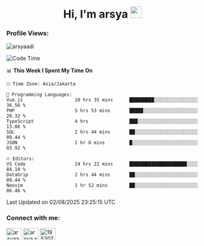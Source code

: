 <h1 align="center">Hi, I'm arsya 
  <img src="https://media.giphy.com/media/hvRJCLFzcasrR4ia7z/giphy.gif" width="30px"/>
</h1>

<p align="left"> <h3>Profile Views:</h3> <img src="https://komarev.com/ghpvc/?username=arsyaadi&label=Profile%20views&color=0e75b6&style=flat" alt="arsyaadi" /> </p>

<!--START_SECTION:waka-->
![Code Time](http://img.shields.io/badge/Code%20Time-4%2C292%20hrs%2026%20mins-blue)

📊 **This Week I Spent My Time On** 

```text
🕑︎ Time Zone: Asia/Jakarta

💬 Programming Languages: 
Vue.js                   10 hrs 35 mins      █████████░░░░░░░░░░░░░░░░   36.56 % 
PHP                      5 hrs 53 mins       █████░░░░░░░░░░░░░░░░░░░░   20.32 % 
TypeScript               4 hrs               ███░░░░░░░░░░░░░░░░░░░░░░   13.86 % 
SQL                      2 hrs 44 mins       ██░░░░░░░░░░░░░░░░░░░░░░░   09.44 % 
JSON                     1 hr 8 mins         █░░░░░░░░░░░░░░░░░░░░░░░░   03.92 % 

🔥 Editors: 
VS Code                  24 hrs 22 mins      █████████████████████░░░░   84.10 % 
DataGrip                 2 hrs 44 mins       ██░░░░░░░░░░░░░░░░░░░░░░░   09.44 % 
Neovim                   1 hr 52 mins        ██░░░░░░░░░░░░░░░░░░░░░░░   06.46 % 
```


 Last Updated on 02/08/2025 23:25:15 UTC
<!--END_SECTION:waka-->

<!-- - 📫 How to reach me **itsme@arsyaadi.software** -->


<h3 align="left">Connect with me:</h3>
<p align="left">
<a href="https://linkedin.com/in/arsyaadi" target="blank"><img align="center" src="https://raw.githubusercontent.com/rahuldkjain/github-profile-readme-generator/master/src/images/icons/Social/linked-in-alt.svg" alt="arsyaadi" height="30" width="40" /></a>
<a href="https://fb.com/arsya.xkz" target="blank"><img align="center" src="https://raw.githubusercontent.com/rahuldkjain/github-profile-readme-generator/master/src/images/icons/Social/facebook.svg" alt="arsya.xkz" height="30" width="40" /></a>
<a href="https://stackoverflow.com/users/19520749" target="blank"><img align="center" src="https://raw.githubusercontent.com/rahuldkjain/github-profile-readme-generator/master/src/images/icons/Social/stack-overflow.svg" alt="19520749" height="30" width="40" /></a>
</p>
